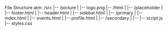 File Structure atm:
/src
|-- /picture
|   |-- logo.png
|-- /html
|   |-- /placeholder
|       |-- footer.html
|       |-- header.html
|       |-- sidebar.html
|   |-- /primary
|       |-- index.html
|       |-- events.html
|       |-- profile.html
|   |-- /secondary
|       |--
|-- script.js
|-- styles.css

